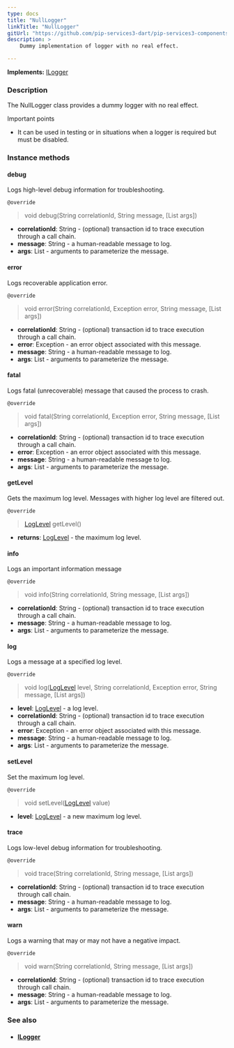 ```yaml
---
type: docs
title: "NullLogger"
linkTitle: "NullLogger"
gitUrl: "https://github.com/pip-services3-dart/pip-services3-components-dart"
description: >
    Dummy implementation of logger with no real effect.

---
```


**Implements:** [ILogger](../ilogger)

### Description

The NullLogger class provides a dummy logger with no real effect.

Important points

- It can be used in testing or in situations when a logger is required but must be disabled.

### Instance methods

#### debug
Logs high-level debug information for troubleshooting.

`@override`
> void debug(String correlationId, String message, [List args])

- **correlationId**: String - (optional) transaction id to trace execution through a call chain.
- **message**: String - a human-readable message to log.
- **args**: List - arguments to parameterize the message.



#### error
Logs recoverable application error.

`@override`
> void error(String correlationId, Exception error, String message, [List args])

- **correlationId**: String - (optional) transaction id to trace execution through a call chain.
- **error**: Exception - an error object associated with this message.
- **message**: String - a human-readable message to log.
- **args**: List - arguments to parameterize the message.


#### fatal
Logs fatal (unrecoverable) message that caused the process to crash.

`@override`
> void fatal(String correlationId, Exception error, String message, [List args])

- **correlationId**: String - (optional) transaction id to trace execution through a call chain.
- **error**: Exception - an error object associated with this message.
- **message**: String - a human-readable message to log.
- **args**: List - arguments to parameterize the message.



#### getLevel
Gets the maximum log level. Messages with higher log level are filtered out.

`@override`
> [LogLevel](../log_level) getLevel()

- **returns**: [LogLevel](../log_level) -  the maximum log level.


#### info
Logs an important information message

`@override`
> void info(String correlationId, String message, [List args])

- **correlationId**: String - (optional) transaction id to trace execution through a call chain.
- **message**: String - a human-readable message to log.
- **args**: List - arguments to parameterize the message.



#### log
Logs a message at a specified log level.

`@override`
> void log([LogLevel](../log_level) level, String correlationId, Exception error, String message, [List args])

- **level**: [LogLevel](../log_level) - a log level.
- **correlationId**: String - (optional) transaction id to trace execution through a call chain.
- **error**: Exception - an error object associated with this message.
- **message**: String - a human-readable message to log.
- **args**: List - arguments to parameterize the message.



#### setLevel
Set the maximum log level.

`@override`
> void setLevel([LogLevel](../log_level) value)

- **level**: [LogLevel](../log_level) - a new maximum log level.


#### trace
Logs low-level debug information for troubleshooting.

`@override`
> void trace(String correlationId, String message, [List args])

- **correlationId**: String - (optional) transaction id to trace execution through call chain.
- **message**: String - a human-readable message to log.
- **args**: List - arguments to parameterize the message.


#### warn
Logs a warning that may or may not have a negative impact.

`@override`
> void warn(String correlationId, String message, [List args])

- **correlationId**: String - (optional) transaction id to trace execution through call chain.
- **message**: String - a human-readable message to log.
- **args**: List - arguments to parameterize the message.



### See also
- #### [ILogger](../ilogger)
